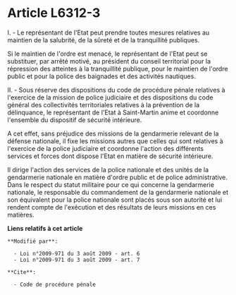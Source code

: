 # Article L6312-3

I. - Le représentant de l'Etat peut prendre toutes mesures relatives au maintien de la salubrité, de la sûreté et de la
tranquillité publiques.

Si le maintien de l'ordre est menacé, le représentant de l'Etat peut se substituer, par arrêté motivé, au président du
conseil territorial pour la répression des atteintes à la tranquillité publique, pour le maintien de l'ordre public et pour
la police des baignades et des activités nautiques.

II. - Sous réserve des dispositions du code de procédure pénale relatives à l'exercice de la mission de police judiciaire et
des dispositions du code général des collectivités territoriales relatives à la prévention de la délinquance, le représentant
de l'Etat à Saint-Martin anime et coordonne l'ensemble du dispositif de sécurité intérieure.

A cet effet, sans préjudice des missions de la gendarmerie relevant de la défense nationale, il fixe les missions autres que
celles qui sont relatives à l'exercice de la police judiciaire et coordonne l'action des différents services et forces dont
dispose l'Etat en matière de sécurité intérieure.

Il dirige l'action des services de la police nationale et des unités de la gendarmerie nationale en matière d'ordre public et
de police administrative. Dans le respect du statut militaire pour ce qui concerne la gendarmerie nationale, le responsable
du commandement de la gendarmerie nationale et son équivalent pour la police nationale sont placés sous son autorité et lui
rendent compte de l'exécution et des résultats de leurs missions en ces matières.

**Liens relatifs à cet article**

	**Modifié par**:

	  - Loi n°2009-971 du 3 août 2009 - art. 6
	  - Loi n°2009-971 du 3 août 2009 - art. 7

	**Cite**:

	  - Code de procédure pénale
